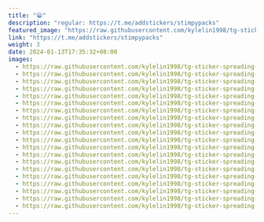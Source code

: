 ```yaml
---
title: "😁"
description: "regular: https://t.me/addstickers/stimpypacks"
featured_image: "https://raw.githubusercontent.com/kylelin1998/tg-sticker-spreading-worldwide-images/main/img/a3cb87b5-4b72-4395-9f8d-b0a7e94fb553.jpg"
link: "https://t.me/addstickers/stimpypacks"
weight: 3
date: 2024-01-13T17:35:32+08:00
images:
  - https://raw.githubusercontent.com/kylelin1998/tg-sticker-spreading-worldwide-images/main/img/a3cb87b5-4b72-4395-9f8d-b0a7e94fb553.jpg
  - https://raw.githubusercontent.com/kylelin1998/tg-sticker-spreading-worldwide-images/main/img/c96e6551-c114-4f3a-991f-a0df53ee3bdc.jpg
  - https://raw.githubusercontent.com/kylelin1998/tg-sticker-spreading-worldwide-images/main/img/34e97580-7fae-49ae-8fbb-0313ee671913.jpg
  - https://raw.githubusercontent.com/kylelin1998/tg-sticker-spreading-worldwide-images/main/img/92ec8844-f5f8-488f-8e44-983a8191dfc3.jpg
  - https://raw.githubusercontent.com/kylelin1998/tg-sticker-spreading-worldwide-images/main/img/2ea27c2b-bc8b-4489-91b2-c251ecfebcb4.jpg
  - https://raw.githubusercontent.com/kylelin1998/tg-sticker-spreading-worldwide-images/main/img/0bdd3aa9-3a08-4973-a92f-fe68ac64a00d.jpg
  - https://raw.githubusercontent.com/kylelin1998/tg-sticker-spreading-worldwide-images/main/img/0ec81289-977f-4d43-82f4-544c35852d41.jpg
  - https://raw.githubusercontent.com/kylelin1998/tg-sticker-spreading-worldwide-images/main/img/1f8dc317-69ff-433a-854e-fb4dc6bd7978.jpg
  - https://raw.githubusercontent.com/kylelin1998/tg-sticker-spreading-worldwide-images/main/img/29f33c59-f729-4c4e-8007-06963caf39d7.jpg
  - https://raw.githubusercontent.com/kylelin1998/tg-sticker-spreading-worldwide-images/main/img/b131dcc6-264a-430d-9aa2-245083580df6.jpg
  - https://raw.githubusercontent.com/kylelin1998/tg-sticker-spreading-worldwide-images/main/img/9b9e507a-f207-4a10-9721-20fd06ab9ab1.jpg
  - https://raw.githubusercontent.com/kylelin1998/tg-sticker-spreading-worldwide-images/main/img/39d148fb-31ac-4782-b398-ec768f2dd072.jpg
  - https://raw.githubusercontent.com/kylelin1998/tg-sticker-spreading-worldwide-images/main/img/4926486b-206d-4b0e-aec0-d0113f91704a.jpg
  - https://raw.githubusercontent.com/kylelin1998/tg-sticker-spreading-worldwide-images/main/img/1b7b625f-b75b-442b-add0-fde9301b1df6.jpg
  - https://raw.githubusercontent.com/kylelin1998/tg-sticker-spreading-worldwide-images/main/img/774ee1a2-0c49-4335-8655-53612f839b18.jpg
  - https://raw.githubusercontent.com/kylelin1998/tg-sticker-spreading-worldwide-images/main/img/9823c960-839d-48f6-8072-d6b75671ba58.jpg
  - https://raw.githubusercontent.com/kylelin1998/tg-sticker-spreading-worldwide-images/main/img/842503dc-560f-43bf-8e8d-e82e2ae07eee.jpg
  - https://raw.githubusercontent.com/kylelin1998/tg-sticker-spreading-worldwide-images/main/img/206ce052-57ff-4b44-8a19-08daed1b563b.jpg
  - https://raw.githubusercontent.com/kylelin1998/tg-sticker-spreading-worldwide-images/main/img/b3981449-7373-45b1-b3b8-b6c55b093a22.jpg
  - https://raw.githubusercontent.com/kylelin1998/tg-sticker-spreading-worldwide-images/main/img/cffac244-b175-4ad6-9652-cc6c8d9c5c43.jpg
---
```


